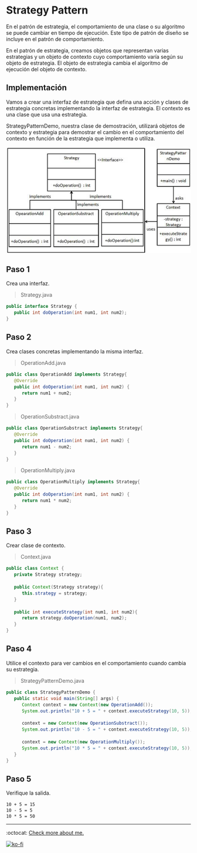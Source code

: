 # Strategy Pattern

En el patrón de estrategia, el comportamiento de una clase o su algoritmo se puede cambiar en tiempo de ejecución. Este tipo de patrón de diseño se incluye en el patrón de comportamiento.

En el patrón de estrategia, creamos objetos que representan varias estrategias y un objeto de contexto cuyo comportamiento varía según su objeto de estrategia. El objeto de estrategia cambia el algoritmo de ejecución del objeto de contexto.

## Implementación

Vamos a crear una interfaz de estrategia que defina una acción y clases de estrategia concretas implementando la interfaz de estrategia. El contexto es una clase que usa una estrategia.

StrategyPatternDemo, nuestra clase de demostración, utilizará objetos de contexto y estrategia para demostrar el cambio en el comportamiento del contexto en función de la estrategia que implementa o utiliza.

![UML Diagram](strategy_pattern_uml_diagram.jpg)

## Paso 1

Crea una interfaz.

> Strategy.java

```java
public interface Strategy {
   public int doOperation(int num1, int num2);
}
```

## Paso 2

Crea clases concretas implementando la misma interfaz.

> OperationAdd.java

```java
public class OperationAdd implements Strategy{
   @Override
   public int doOperation(int num1, int num2) {
      return num1 + num2;
   }
}
```

> OperationSubstract.java

```java
public class OperationSubstract implements Strategy{
   @Override
   public int doOperation(int num1, int num2) {
      return num1 - num2;
   }
}
```

> OperationMultiply.java

```java
public class OperationMultiply implements Strategy{
   @Override
   public int doOperation(int num1, int num2) {
      return num1 * num2;
   }
}
```

## Paso 3

Crear clase de contexto.

> Context.java

```java
public class Context {
   private Strategy strategy;

   public Context(Strategy strategy){
      this.strategy = strategy;
   }

   public int executeStrategy(int num1, int num2){
      return strategy.doOperation(num1, num2);
   }
}
```

## Paso 4

Utilice el contexto para ver cambios en el comportamiento cuando cambia su estrategia.

> StrategyPatternDemo.java

```java
public class StrategyPatternDemo {
   public static void main(String[] args) {
      Context context = new Context(new OperationAdd());
      System.out.println("10 + 5 = " + context.executeStrategy(10, 5));

      context = new Context(new OperationSubstract());
      System.out.println("10 - 5 = " + context.executeStrategy(10, 5));

      context = new Context(new OperationMultiply());
      System.out.println("10 * 5 = " + context.executeStrategy(10, 5));
   }
}
```

## Paso 5

Verifique la salida.

```note
10 + 5 = 15
10 - 5 = 5
10 * 5 = 50
```

---
:octocat: [Check more about me.](https://github.com/FernandoCalmet)

[![ko-fi](https://www.ko-fi.com/img/githubbutton_sm.svg)](https://ko-fi.com/T6T41JKMI)
